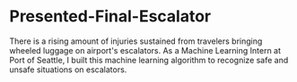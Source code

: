 # Presented-Final-Escalator
There is a rising amount of injuries sustained from travelers bringing wheeled luggage on airport's escalators. As a Machine Learning Intern at Port of Seattle, I built this machine learning algorithm to recognize safe and unsafe situations on escalators.
